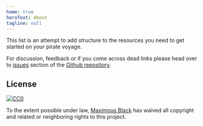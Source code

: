 ```yaml
---
home: true
heroText: About
tagline: null
---
```


This list is an attempt to add structure to the resources you need to get started on your pirate voyage.

For discussion, feedback or if you come across dead links please head over to [issues](https://github.com/maximousblk/piracy/issues/new) section of the [Github repository](https://github.com/maximousblk/piracy).

## License

[![CC0](https://licensebuttons.net/p/zero/1.0/80x15.png)](http://creativecommons.org/publicdomain/zero/1.0/)

To the extent possible under law, [Maximous Black](https://maximousblk.github.io/) has waived all copyright and related or neighboring rights to this project.
